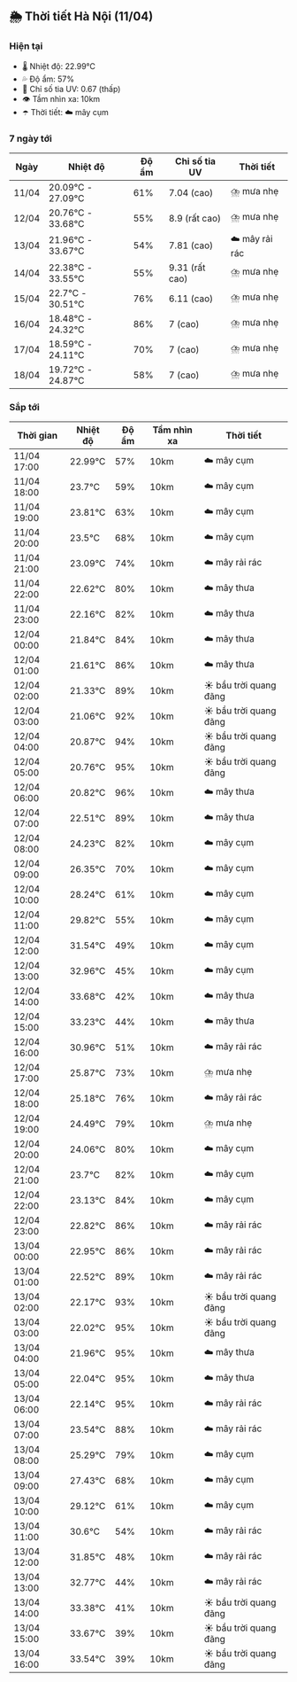 ## 🌦️ Thời tiết Hà Nội (11/04)

### Hiện tại

- 🌡️ Nhiệt độ: 22.99℃
- 💦 Độ ẩm: 57%
- 🌟 Chỉ số tia UV: 0.67 (thấp)
- 👁️ Tầm nhìn xa: 10km
- ☂️ Thời tiết: ☁️ mây cụm

### 7 ngày tới

| Ngày | Nhiệt độ | Độ ẩm | Chỉ số tia UV | Thời tiết |
| --- | --- | --- | --- | --- |
| 11/04 | 20.09℃ - 27.09℃ | 61% | 7.04 (cao) | ⛈️ mưa nhẹ |
| 12/04 | 20.76℃ - 33.68℃ | 55% | 8.9 (rất cao) | ⛈️ mưa nhẹ |
| 13/04 | 21.96℃ - 33.67℃ | 54% | 7.81 (cao) | ☁️ mây rải rác |
| 14/04 | 22.38℃ - 33.55℃ | 55% | 9.31 (rất cao) | ⛈️ mưa nhẹ |
| 15/04 | 22.7℃ - 30.51℃ | 76% | 6.11 (cao) | ⛈️ mưa nhẹ |
| 16/04 | 18.48℃ - 24.32℃ | 86% | 7 (cao) | ⛈️ mưa nhẹ |
| 17/04 | 18.59℃ - 24.11℃ | 70% | 7 (cao) | ⛈️ mưa nhẹ |
| 18/04 | 19.72℃ - 24.87℃ | 58% | 7 (cao) | ⛈️ mưa nhẹ |

### Sắp tới

| Thời gian | Nhiệt độ | Độ ẩm | Tầm nhìn xa | Thời tiết |
| --- | --- | --- | --- | --- |
| 11/04 17:00 | 22.99℃ | 57% | 10km | ☁️ mây cụm |
| 11/04 18:00 | 23.7℃ | 59% | 10km | ☁️ mây cụm |
| 11/04 19:00 | 23.81℃ | 63% | 10km | ☁️ mây cụm |
| 11/04 20:00 | 23.5℃ | 68% | 10km | ☁️ mây cụm |
| 11/04 21:00 | 23.09℃ | 74% | 10km | ☁️ mây rải rác |
| 11/04 22:00 | 22.62℃ | 80% | 10km | ☁️ mây thưa |
| 11/04 23:00 | 22.16℃ | 82% | 10km | ☁️ mây thưa |
| 12/04 00:00 | 21.84℃ | 84% | 10km | ☁️ mây thưa |
| 12/04 01:00 | 21.61℃ | 86% | 10km | ☁️ mây thưa |
| 12/04 02:00 | 21.33℃ | 89% | 10km | ☀️ bầu trời quang đãng |
| 12/04 03:00 | 21.06℃ | 92% | 10km | ☀️ bầu trời quang đãng |
| 12/04 04:00 | 20.87℃ | 94% | 10km | ☀️ bầu trời quang đãng |
| 12/04 05:00 | 20.76℃ | 95% | 10km | ☀️ bầu trời quang đãng |
| 12/04 06:00 | 20.82℃ | 96% | 10km | ☁️ mây thưa |
| 12/04 07:00 | 22.51℃ | 89% | 10km | ☁️ mây thưa |
| 12/04 08:00 | 24.23℃ | 82% | 10km | ☁️ mây cụm |
| 12/04 09:00 | 26.35℃ | 70% | 10km | ☁️ mây cụm |
| 12/04 10:00 | 28.24℃ | 61% | 10km | ☁️ mây cụm |
| 12/04 11:00 | 29.82℃ | 55% | 10km | ☁️ mây cụm |
| 12/04 12:00 | 31.54℃ | 49% | 10km | ☁️ mây cụm |
| 12/04 13:00 | 32.96℃ | 45% | 10km | ☁️ mây cụm |
| 12/04 14:00 | 33.68℃ | 42% | 10km | ☁️ mây thưa |
| 12/04 15:00 | 33.23℃ | 44% | 10km | ☁️ mây thưa |
| 12/04 16:00 | 30.96℃ | 51% | 10km | ☁️ mây rải rác |
| 12/04 17:00 | 25.87℃ | 73% | 10km | ⛈️ mưa nhẹ |
| 12/04 18:00 | 25.18℃ | 76% | 10km | ☁️ mây rải rác |
| 12/04 19:00 | 24.49℃ | 79% | 10km | ⛈️ mưa nhẹ |
| 12/04 20:00 | 24.06℃ | 80% | 10km | ☁️ mây cụm |
| 12/04 21:00 | 23.7℃ | 82% | 10km | ☁️ mây cụm |
| 12/04 22:00 | 23.13℃ | 84% | 10km | ☁️ mây cụm |
| 12/04 23:00 | 22.82℃ | 86% | 10km | ☁️ mây rải rác |
| 13/04 00:00 | 22.95℃ | 86% | 10km | ☁️ mây rải rác |
| 13/04 01:00 | 22.52℃ | 89% | 10km | ☁️ mây rải rác |
| 13/04 02:00 | 22.17℃ | 93% | 10km | ☀️ bầu trời quang đãng |
| 13/04 03:00 | 22.02℃ | 95% | 10km | ☀️ bầu trời quang đãng |
| 13/04 04:00 | 21.96℃ | 95% | 10km | ☁️ mây thưa |
| 13/04 05:00 | 22.04℃ | 95% | 10km | ☁️ mây thưa |
| 13/04 06:00 | 22.14℃ | 95% | 10km | ☁️ mây rải rác |
| 13/04 07:00 | 23.54℃ | 88% | 10km | ☁️ mây rải rác |
| 13/04 08:00 | 25.29℃ | 79% | 10km | ☁️ mây cụm |
| 13/04 09:00 | 27.43℃ | 68% | 10km | ☁️ mây cụm |
| 13/04 10:00 | 29.12℃ | 61% | 10km | ☁️ mây cụm |
| 13/04 11:00 | 30.6℃ | 54% | 10km | ☁️ mây rải rác |
| 13/04 12:00 | 31.85℃ | 48% | 10km | ☁️ mây rải rác |
| 13/04 13:00 | 32.77℃ | 44% | 10km | ☁️ mây rải rác |
| 13/04 14:00 | 33.38℃ | 41% | 10km | ☀️ bầu trời quang đãng |
| 13/04 15:00 | 33.67℃ | 39% | 10km | ☀️ bầu trời quang đãng |
| 13/04 16:00 | 33.54℃ | 39% | 10km | ☀️ bầu trời quang đãng |
